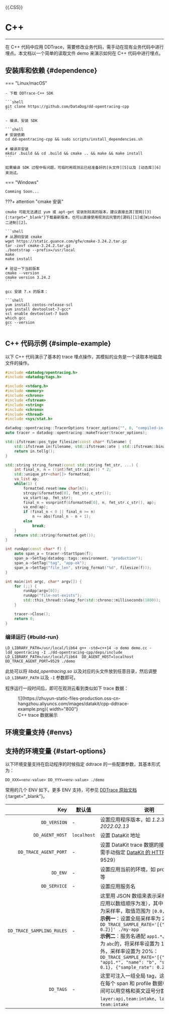 {{.CSS}}

# C++

---

在 C++ 代码中应用 DDTrace，需要修改业务代码，需手动在现有业务代码中进行埋点。本文档以一个简单的读取文件 demo 来演示如何在 C++ 代码中进行埋点。

## 安装库和依赖 {#dependence}

=== "Linux/macOS"

    - 下载 DDTrace-C++ SDK
    
    ```shell
    git clone https://github.com/DataDog/dd-opentracing-cpp
    ```
    
    - 编译、安装 SDK
    
    ```shell
    # 安装依赖
    cd dd-opentracing-cpp && sudo scripts/install_dependencies.sh
    
    # 编译并安装
    mkdir .build && cd .build && cmake .. && make && make install
    ```

    如果编译 SDK 过程中有问题，可临时用观测云已经准备好的[头文件][5]以及 [动态库][6] 来测试。

=== "Windows"

    Comming Soon...

???+ attention "cmake 安装"

    cmake 可能无法通过 yum 或 apt-get 安装到较高的版本，建议直接去其[官网][3]{:target="_blank"}下载最新版本。也可以直接使用观测云托管的[源码][1]或[Windows 二进制][2]。
    
    ```shell
    # 从源码安装 cmake
    wget https://static.guance.com/gfw/cmake-3.24.2.tar.gz
    tar -zxvf cmake-3.24.2.tar.gz
    ./bootstrap --prefix=/usr/local
    make
    make install

    # 验证一下当前版本
    cmake --version
    cmake version 3.24.2
    ```

    gcc 安装 7.x 的版本：

    ```shell
    yum install centos-release-scl
    yum install devtoolset-7-gcc*
    scl enable devtoolset-7 bash
    which gcc
    gcc --version
    ```

## C++ 代码示例 {#simple-example}

以下 C++ 代码演示了基本的 trace 埋点操作，其模拟的业务是一个读取本地磁盘文件的操作。

```cpp
#include <datadog/opentracing.h>
#include <datadog/tags.h>

#include <stdarg.h>
#include <memory> 
#include <chrono>
#include <fstream>
#include <string>
#include <chrono>
#include <thread>
#include <sys/stat.h>

datadog::opentracing::TracerOptions tracer_options{"", 0, "compiled-in-example"};
auto tracer = datadog::opentracing::makeTracer(tracer_options);

std::ifstream::pos_type filesize(const char* filename) {
	std::ifstream in(filename, std::ifstream::ate | std::ifstream::binary);
	return in.tellg(); 
}

std::string string_format(const std::string fmt_str, ...) {
	int final_n, n = ((int)fmt_str.size()) * 2;
	std::unique_ptr<char[]> formatted;
	va_list ap;
	while(1) {
		formatted.reset(new char[n]);
		strcpy(&formatted[0], fmt_str.c_str());
		va_start(ap, fmt_str);
		final_n = vsnprintf(&formatted[0], n, fmt_str.c_str(), ap);
		va_end(ap);
		if (final_n < 0 || final_n >= n)
			n += abs(final_n - n + 1);
		else
			break;
	}
	return std::string(formatted.get());
}

int runApp(const char* f) {
	auto span_a = tracer->StartSpan(f);
	span_a->SetTag(datadog::tags::environment, "production");
	span_a->SetTag("tag", "app-ok");
	span_a->SetTag("file_len", string_format("%d", filesize(f)));
}

int main(int argc, char* argv[]) {
	for (;;) {
		runApp(argv[0]);
		runApp("file-not-exists");
		std::this_thread::sleep_for(std::chrono::milliseconds(1000));
	}

	tracer->Close();
	return 0;
} 
```

### 编译运行 {#build-run}

```shell
LD_LIBRARY_PATH=/usr/local/lib64 g++ -std=c++14 -o demo demo.cc -ldd_opentracing -I ./dd-opentracing-cpp/deps/include
LD_LIBRARY_PATH=/usr/local/lib64  DD_AGENT_HOST=localhost DD_TRACE_AGENT_PORT=9529 ./demo
```

此处可以将 *libdd_opentracing.so* 以及对应的头文件放到任意目录，然后调整 `LD_LIBRARY_PATH` 以及 `-I` 参数即可。


程序运行一段时间后，即可在观测云看到类似如下 trace 数据：

<figure markdown>
  ![](https://zhuyun-static-files-production.oss-cn-hangzhou.aliyuncs.com/images/datakit/cpp-ddtrace-example.png){ width="800"}
  <figcaption>C++ trace 数据展示</figcaption>
</figure>

## 环境变量支持 {#envs}

## 支持的环境变量 {#start-options}

以下环境变量支持在启动程序的时候指定 ddtrace 的一些配置参数，其基本形式为：

```shell
DD_XXX=<env-value> DD_YYY=<env-value> ./demo
```

常用的几个 ENV 如下。更多 ENV 支持，可参见 [DDTrace 原始文档][7]{:target="_blank"}。

| Key                       | 默认值      | 说明                                                                                                                                                                                                                                                                                                                                                                                                                                                    |
| ---:                      | ---         | ---                                                                                                                                                                                                                                                                                                                                                                                                                                                     |
| `DD_VERSION`              | -           | 设置应用程序版本，如 *1.2.3*、*2022.02.13*                                                                                                                                                                                                                                                                                                                                                                                                              |
| `DD_AGENT_HOST`           | `localhost` | 设置 DataKit 地址                                                                                                                                                                                                                                                                                                                                                                                                                                       |
| `DD_TRACE_AGENT_PORT`     | -           | 设置 DataKit trace 数据的接收端口。这里需手动指定 [DataKit 的 HTTP 端口][4]（一般为 9529）                                                                                                                                                                                                                                                                                                                                                              |
| `DD_ENV`                  | -           | 设置应用当前的环境，如 prod、pre-prod 等                                                                                                                                                                                                                                                                                                                                                                                                                |
| `DD_SERVICE`              | -           | 设置应用服务名                                                                                                                                                                                                                                                                                                                                                                                                                                          |
| `DD_TRACE_SAMPLING_RULES` | -           | 这里用 JSON 数组来表示采样设置（采样率应用以数组顺序为准），其中 `sample_rate` 为采样率，取值范围为 `[0.0, 1.0]`。<br> **示例一**：设置全局采样率为 20%：`DD_TRACE_SAMPLE_RATE='[{"sample_rate": 0.2}]' ./my-app` <br>**示例二**：服务名通配 `app1.*`、且 span 名称为 `abc`的，将采样率设置为 10%，除此之外，采样率设置为 20%：`DD_TRACE_SAMPLE_RATE='[{"service": "app1.*", "name": "b", "sample_rate": 0.1}, {"sample_rate": 0.2}]' ./my-app` <br> |
| `DD_TAGS`                 | -           | 这里可注入一组全局 tag，这些 tag 会出现在每个 span 和 profile 数据中。多个 tag 之间可以用空格和英文逗号分割，例如 `layer:api,team:intake`、`layer:api team:intake`                                                                                                                                                                                                                                                                                   |

[1]: https://static.guance.com/gfw/cmake-3.24.2.tar.gz
[2]: https://static.guance.com/gfw/cmake-3.24.2-windows-x86_64.msi
[3]: https://cmake.org/download/
[4]: datakit-conf.md#config-http-server
[5]: https://static.guance.com/gfw/dd-cpp-include.tar.gz
[6]: https://static.guance.com/gfw/libdd_opentracing.so
[7]: https://docs.datadoghq.com/tracing/trace_collection/library_config/cpp/

